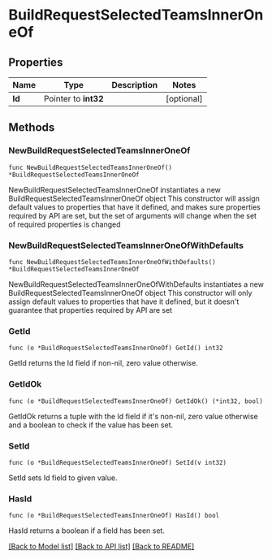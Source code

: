 # BuildRequestSelectedTeamsInnerOneOf

## Properties

Name | Type | Description | Notes
------------ | ------------- | ------------- | -------------
**Id** | Pointer to **int32** |  | [optional] 

## Methods

### NewBuildRequestSelectedTeamsInnerOneOf

`func NewBuildRequestSelectedTeamsInnerOneOf() *BuildRequestSelectedTeamsInnerOneOf`

NewBuildRequestSelectedTeamsInnerOneOf instantiates a new BuildRequestSelectedTeamsInnerOneOf object
This constructor will assign default values to properties that have it defined,
and makes sure properties required by API are set, but the set of arguments
will change when the set of required properties is changed

### NewBuildRequestSelectedTeamsInnerOneOfWithDefaults

`func NewBuildRequestSelectedTeamsInnerOneOfWithDefaults() *BuildRequestSelectedTeamsInnerOneOf`

NewBuildRequestSelectedTeamsInnerOneOfWithDefaults instantiates a new BuildRequestSelectedTeamsInnerOneOf object
This constructor will only assign default values to properties that have it defined,
but it doesn't guarantee that properties required by API are set

### GetId

`func (o *BuildRequestSelectedTeamsInnerOneOf) GetId() int32`

GetId returns the Id field if non-nil, zero value otherwise.

### GetIdOk

`func (o *BuildRequestSelectedTeamsInnerOneOf) GetIdOk() (*int32, bool)`

GetIdOk returns a tuple with the Id field if it's non-nil, zero value otherwise
and a boolean to check if the value has been set.

### SetId

`func (o *BuildRequestSelectedTeamsInnerOneOf) SetId(v int32)`

SetId sets Id field to given value.

### HasId

`func (o *BuildRequestSelectedTeamsInnerOneOf) HasId() bool`

HasId returns a boolean if a field has been set.


[[Back to Model list]](../README.md#documentation-for-models) [[Back to API list]](../README.md#documentation-for-api-endpoints) [[Back to README]](../README.md)


